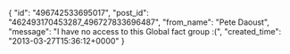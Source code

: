  {
   "id": "496742533695017",
   "post_id": "462493170453287_496727833696487",
   "from_name": "Pete Daoust",
   "message": "I have no access to this Global fact group :(",
   "created_time": "2013-03-27T15:36:12+0000"
 }
